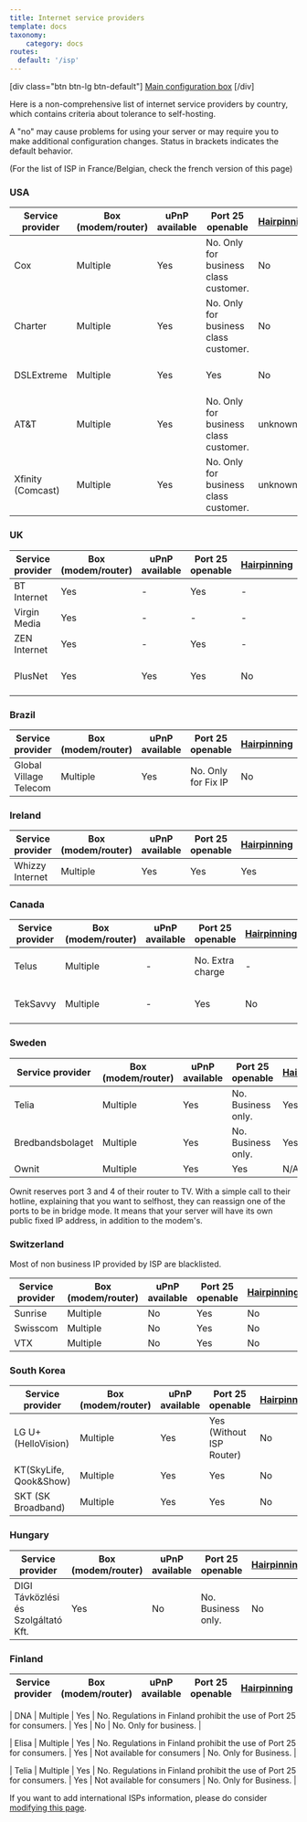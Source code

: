 ```yaml
---
title: Internet service providers
template: docs
taxonomy:
    category: docs
routes:
  default: '/isp'
---
```


[div class="btn btn-lg btn-default"] [ Main configuration box](/isp_box_config) [/div]

Here is a non-comprehensive list of internet service providers by country, which contains criteria about tolerance to self-hosting.

A "no" may cause problems for using your server or may require you to make additional configuration changes. Status in brackets indicates the default behavior.

(For the list of ISP in France/Belgian, check the french version of this page)

### USA
| Service provider | Box (modem/router) | uPnP available | Port 25 openable | [Hairpinning](http://en.wikipedia.org/wiki/Hairpinning) | Customizable reverse DNS | Fix IP |
| --- | --- | --- | --- | --- | --- | --- |
| Cox | Multiple | Yes | No. Only for business class customer. | No | No | Yes, as a business class customer |
| Charter | Multiple | Yes | No. Only for business class customer. | No | No | Yes, as a business class customer |
| DSLExtreme | Multiple | Yes | Yes | No | No | Yes, extra charge. |
| AT&T| Multiple | Yes | No. Only for business class customer. | unknown. | unknown. | unknown. |
| Xfinity (Comcast)| Multiple | Yes | No. Only for business class customer. | unknown. | unknown. |  Yes, as a business class customer|

### UK
| Service provider | Box (modem/router) | uPnP available | Port 25 openable | [Hairpinning](http://en.wikipedia.org/wiki/Hairpinning) | Customizable reverse DNS | Fix IP |
| --- | --- | --- | --- | --- | --- | --- |
| BT Internet | Yes | - | Yes| - | - | No |
| Virgin Media | Yes | - | - | - | No | No |
| ZEN Internet | Yes | - | Yes | - | Yes | - |
| PlusNet | Yes | Yes | Yes | No | Yes, if you raise a ticket | Small one off Charge |

### Brazil
| Service provider | Box (modem/router) | uPnP available | Port 25 openable | [Hairpinning](http://en.wikipedia.org/wiki/Hairpinning) | Customizable reverse DNS | Fix IP |
| --- | --- | --- | --- | --- | --- | --- |
| Global Village Telecom | Multiple | Yes | No. Only for Fix IP| No | No | Yes, extra charge. |

### Ireland
| Service provider | Box (modem/router) | uPnP available | Port 25 openable | [Hairpinning](http://en.wikipedia.org/wiki/Hairpinning) | Customizable reverse DNS | Fix IP |
| --- | --- | --- | --- | --- | --- | --- |
| Whizzy Internet | Multiple | Yes | Yes| Yes | Yes | Yes |

### Canada
| Service provider | Box (modem/router) | uPnP available | Port 25 openable | [Hairpinning](http://en.wikipedia.org/wiki/Hairpinning) | Customizable reverse DNS | Fix IP |
| --- | --- | --- | --- | --- | --- | --- |
| Telus | Multiple | - | No. Extra charge | - | - | No. Extra charge |
| TekSavvy | Multiple | - | Yes | No | - | No. Extra charge |

### Sweden

| Service provider | Box (modem/router) | uPnP available | Port 25 openable | [Hairpinning](http://en.wikipedia.org/wiki/Hairpinning) | Customizable reverse DNS | Fix IP |
| --- | --- | --- | --- | --- | --- | --- |
| Telia | Multiple | Yes | No. Business only. | Yes | No. Business only. | No. Business only. |
| Bredbandsbolaget | Multiple | Yes | No. Business only. | Yes | No. Business only. | No. Business only. |
| Ownit | Multiple | Yes | Yes | N/A? | ? | Yes |

Ownit reserves port 3 and 4 of their router to TV. With a simple call to their hotline, explaining that you want to selfhost, they can reassign one of the ports to be in bridge mode. It means that your server will have its own public fixed IP address, in addition to the modem's.

### Switzerland

Most of non business IP provided by ISP are blacklisted.

| Service provider | Box (modem/router) | uPnP available | Port 25 openable | [Hairpinning](http://en.wikipedia.org/wiki/Hairpinning) | Customizable reverse DNS | Fix IP |
| --- | --- | --- | --- | --- | --- | --- |
| Sunrise | Multiple | No | Yes | No | - | - |
| Swisscom | Multiple | No | Yes | No | No | No |
| VTX | Multiple | No | Yes | No | - | - |

### South Korea

| Service provider | Box (modem/router) | uPnP available | Port 25 openable | [Hairpinning](http://en.wikipedia.org/wiki/Hairpinning) | Customizable reverse DNS | Fix IP |
| --- | --- | --- | --- | --- | --- | --- |
| LG U+ (HelloVision) | Multiple | Yes | Yes (Without ISP Router) | No | - | Partial |
| KT(SkyLife, Qook&Show) | Multiple | Yes | Yes | No | - | Partial |
| SKT (SK Broadband) | Multiple | Yes | Yes | No | - | Partial |

### Hungary

| Service provider | Box (modem/router) | uPnP available | Port 25 openable | [Hairpinning](http://en.wikipedia.org/wiki/Hairpinning) | Customizable reverse DNS | Fix IP |
| --- | --- | --- | --- | --- | --- | --- |
| DIGI Távközlési és Szolgáltató Kft. | Yes | No | No. Business only. | No | No | No. Business only |

### Finland

| Service provider | Box (modem/router) | uPnP available | Port 25 openable | [Hairpinning](http://en.wikipedia.org/wiki/Hairpinning) | Customizable reverse DNS | Fix IP |
| --- | --- | --- | --- | --- | --- | --- |

| DNA | Multiple | Yes | No. Regulations in Finland prohibit the use of Port 25 for consumers. | Yes | No | No. Only for business. |

| Elisa | Multiple | Yes | No. Regulations in Finland prohibit the use of Port 25 for consumers. | Yes | Not available for consumers | No. Only for Business. |

| Telia | Multiple | Yes | No. Regulations in Finland prohibit the use of Port 25 for consumers. | Yes | Not available for consumers | No. Only for Business. |

If you want to add international ISPs information, please do consider [modifying this page](/write_documentation).
